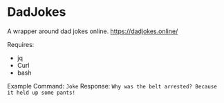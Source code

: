 # DadJokes
A wrapper around dad jokes online. https://dadjokes.online/


Requires:
  - jq 
  - Curl
  - bash

Example Command: `Joke`
Response: `Why was the belt arrested? Because it held up some pants!`
